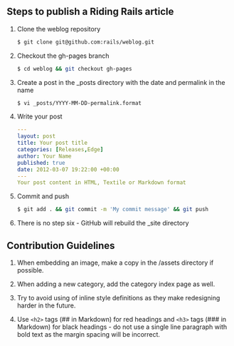 ## Steps to publish a Riding Rails article

1. Clone the weblog repository

    ``` bash
    $ git clone git@github.com:rails/weblog.git
    ```

2. Checkout the gh-pages branch

    ``` bash
    $ cd weblog && git checkout gh-pages
    ```

3. Create a post in the _posts directory with the date and permalink in the name

    ``` bash
    $ vi _posts/YYYY-MM-DD-permalink.format
    ```

4. Write your post

    ``` yaml
    ---
    layout: post
    title: Your post title
    categories: [Releases,Edge]
    author: Your Name
    published: true
    date: 2012-03-07 19:22:00 +00:00
    ---
    Your post content in HTML, Textile or Markdown format
    ```

5. Commit and push

    ``` bash
    $ git add . && git commit -m 'My commit message' && git push
    ```

6. There is no step six - GitHub will rebuild the _site directory

## Contribution Guidelines

1. When embedding an image, make a copy in the /assets directory if possible.

2. When adding a new category, add the category index page as well.

3. Try to avoid using of inline style definitions as they make redesigning harder in the future.

4. Use `<h2>` tags (## in Markdown) for red headings and `<h3>` tags (### in Markdown) 
   for black headings - do not use a single line paragraph with bold text as the margin spacing will be incorrect.
